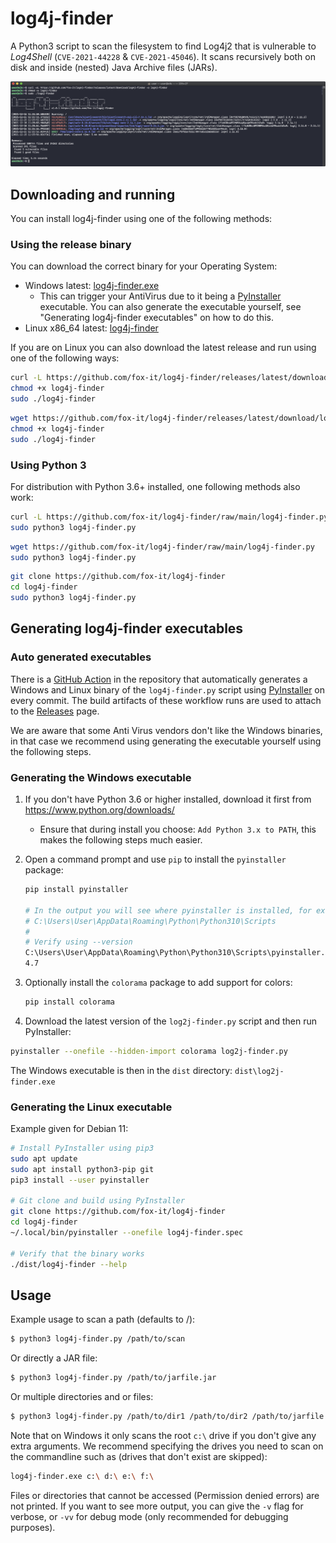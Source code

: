 # log4j-finder

A Python3 script to scan the filesystem to find Log4j2 that is vulnerable to _Log4Shell_ (`CVE-2021-44228` & `CVE-2021-45046`). 
It scans recursively both on disk and inside (nested) Java Archive files (JARs).

![log4j-finder results](screenshot.png?raw=true "Output of log4j-finder")

## Downloading and running

You can install log4j-finder using one of the following methods:

### Using the release binary

You can download the correct binary for your Operating System:

 * Windows latest: [log4j-finder.exe](https://github.com/fox-it/log4j-finder/releases/latest/download/log4j-finder.exe)
   * This can trigger your AntiVirus due to it being a [PyInstaller](https://pyinstaller.readthedocs.io/en/stable/) executable. You can also generate the executable yourself, see "Generating log4j-finder executables" on how to do this.
 * Linux x86_64 latest: [log4j-finder](https://github.com/fox-it/log4j-finder/releases/latest/download/log4j-finder)

If you are on Linux you can also download the latest release and run using one of the following ways:

```bash
curl -L https://github.com/fox-it/log4j-finder/releases/latest/download/log4j-finder -o log4j-finder
chmod +x log4j-finder
sudo ./log4j-finder
```

```bash
wget https://github.com/fox-it/log4j-finder/releases/latest/download/log4j-finder -O log4j-finder
chmod +x log4j-finder
sudo ./log4j-finder
```

### Using Python 3

For distribution with Python 3.6+ installed, one following methods also work:

```bash
curl -L https://github.com/fox-it/log4j-finder/raw/main/log4j-finder.py -o log4j-finder.py
sudo python3 log4j-finder.py
```

```bash
wget https://github.com/fox-it/log4j-finder/raw/main/log4j-finder.py
sudo python3 log4j-finder.py
```

```bash
git clone https://github.com/fox-it/log4j-finder
cd log4j-finder
sudo python3 log4j-finder.py
```

## Generating log4j-finder executables

### Auto generated executables

There is a [GitHub Action](https://github.com/fox-it/log4j-finder/blob/main/.github/workflows/pyinstaller.yaml) in the repository that automatically generates a Windows and Linux binary of the `log4j-finder.py` script using  [PyInstaller](https://pyinstaller.readthedocs.io/en/stable/) on every commit. The build artifacts of these workflow runs are used to attach to the [Releases](https://github.com/fox-it/log4j-finder/releases/) page.

We are aware that some Anti Virus vendors don't like the Windows binaries, in that case we recommend using generating the executable yourself using the following steps.

### Generating the Windows executable

1. If you don't have Python 3.6 or higher installed, download it first from https://www.python.org/downloads/

   * Ensure that during install you choose: `Add Python 3.x to PATH`, this makes the following steps much easier.

2. Open a command prompt and use `pip` to install the `pyinstaller` package:

   ```bash
   pip install pyinstaller
   
   # In the output you will see where pyinstaller is installed, for example:
   # C:\Users\User\AppData\Roaming\Python\Python310\Scripts
   #
   # Verify using --version
   C:\Users\User\AppData\Roaming\Python\Python310\Scripts\pyinstaller.exe --version
   4.7
   ```
3. Optionally install the `colorama` package to add support for colors:

   ```bash
   pip install colorama
   ```

3.  Download the latest version of the `log2j-finder.py` script and then run PyInstaller:

   ```bash
   pyinstaller --onefile --hidden-import colorama log2j-finder.py
   ```

The Windows executable is then in the `dist` directory: `dist\log2j-finder.exe`

### Generating the Linux executable

Example given for Debian 11:

```bash
# Install PyInstaller using pip3
sudo apt update
sudo apt install python3-pip git
pip3 install --user pyinstaller

# Git clone and build using PyInstaller
git clone https://github.com/fox-it/log4j-finder
cd log4j-finder
~/.local/bin/pyinstaller --onefile log4j-finder.spec

# Verify that the binary works
./dist/log4j-finder --help
```

## Usage

Example usage to scan a path (defaults to /):
```bash
$ python3 log4j-finder.py /path/to/scan
```

Or directly a JAR file:
```bash
$ python3 log4j-finder.py /path/to/jarfile.jar
```

Or multiple directories and or files:
```bash
$ python3 log4j-finder.py /path/to/dir1 /path/to/dir2 /path/to/jarfile.jar
```

Note that on Windows it only scans the root `c:\` drive if you don't give any extra arguments.
We recommend specifying the drives you need to scan on the commandline such as (drives that don't exist are skipped):

```bash
log4j-finder.exe c:\ d:\ e:\ f:\
```

Files or directories that cannot be accessed (Permission denied errors) are not printed.
If you want to see more output, you can give the `-v` flag for verbose, or `-vv` for debug mode (only recommended for debugging purposes).
